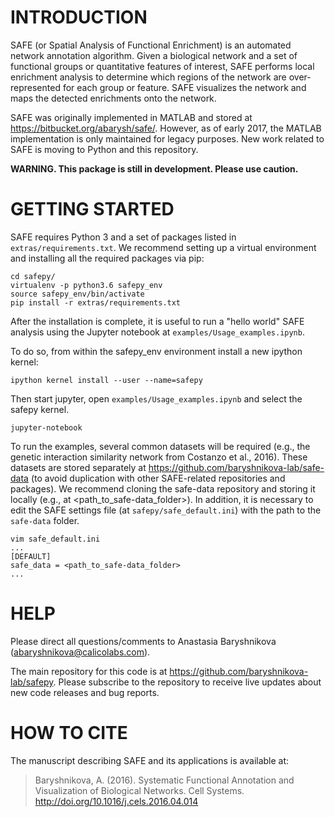 INTRODUCTION
============

SAFE (or Spatial Analysis of Functional Enrichment) is an automated network annotation algorithm. Given a biological network and a set of functional groups or quantitative features of interest, SAFE performs local enrichment analysis to determine which regions of the network are over-represented for each group or feature. SAFE visualizes the network and maps the detected enrichments onto the network.

SAFE was originally implemented in MATLAB and stored at  <https://bitbucket.org/abarysh/safe/>. However, as of early 2017, the MATLAB implementation is only maintained for legacy purposes. New work related to SAFE is moving  to Python and this repository. 

**WARNING. This package is still in development. Please use caution.**


GETTING STARTED
===============

SAFE requires Python 3 and a set of packages listed in `extras/requirements.txt`. We recommend setting up a virtual environment and installing all the required packages via pip:

```
cd safepy/
virtualenv -p python3.6 safepy_env
source safepy_env/bin/activate
pip install -r extras/requirements.txt
```

After the installation is complete, it is useful to run a "hello world" SAFE analysis using the Jupyter notebook at `examples/Usage_examples.ipynb`. 

To do so, from within the safepy_env environment install a new ipython kernel:

```
ipython kernel install --user --name=safepy
```

Then start jupyter, open `examples/Usage_examples.ipynb` and select the safepy kernel.

```
jupyter-notebook
```

To run the examples, several common datasets will be required (e.g., the genetic interaction similarity network from Costanzo et al., 2016). These datasets are stored separately at <https://github.com/baryshnikova-lab/safe-data> (to avoid duplication with other SAFE-related repositories and packages). We recommend cloning the safe-data repository and storing it locally (e.g., at <path_to_safe-data_folder>). In addition, it is necessary to edit the SAFE settings file (at `safepy/safe_default.ini`) with the path to the `safe-data` folder.

```
vim safe_default.ini
...
[DEFAULT]
safe_data = <path_to_safe-data_folder>
...
```

HELP
====

Please direct all questions/comments to Anastasia Baryshnikova (<abaryshnikova@calicolabs.com>).

The main repository for this code is at <https://github.com/baryshnikova-lab/safepy>. Please subscribe to the repository to receive live updates about new code releases and bug reports.


HOW TO CITE
==========

The manuscript describing SAFE and its applications is available at:

> Baryshnikova, A. (2016). Systematic Functional Annotation and Visualization of Biological Networks. Cell Systems. <http://doi.org/10.1016/j.cels.2016.04.014>
